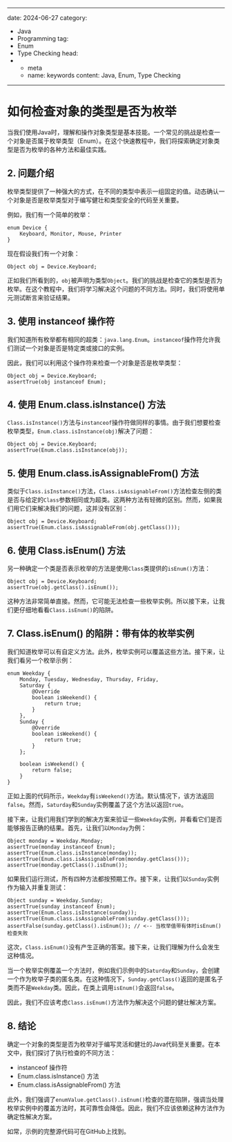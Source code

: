 ---
date: 2024-06-27
category:
  - Java
  - Programming
tag:
  - Enum
  - Type Checking
head:
  - - meta
    - name: keywords
      content: Java, Enum, Type Checking
------
# 如何检查对象的类型是否为枚举

当我们使用Java时，理解和操作对象类型是基本技能。一个常见的挑战是检查一个对象是否属于枚举类型（Enum）。在这个快速教程中，我们将探索确定对象类型是否为枚举的各种方法和最佳实践。

## 2. 问题介绍

枚举类型提供了一种强大的方式，在不同的类型中表示一组固定的值。动态确认一个对象是否是枚举类型对于编写健壮和类型安全的代码至关重要。

例如，我们有一个简单的枚举：

```
enum Device {
    Keyboard, Monitor, Mouse, Printer
}
```

现在假设我们有一个对象：

```
Object obj = Device.Keyboard;
```

正如我们所看到的，`obj`被声明为类型`Object`。我们的挑战是检查它的类型是否为枚举。在这个教程中，我们将学习解决这个问题的不同方法。同时，我们将使用单元测试断言来验证结果。

## 3. 使用 instanceof 操作符

我们知道所有枚举都有相同的超类：`java.lang.Enum`。`instanceof`操作符允许我们测试一个对象是否是特定类或接口的实例。

因此，我们可以利用这个操作符来检查一个对象是否是枚举类型：

```
Object obj = Device.Keyboard;
assertTrue(obj instanceof Enum);
```

## 4. 使用 Enum.class.isInstance() 方法

`Class.isInstance()`方法与`instanceof`操作符做同样的事情。由于我们想要检查枚举类型，`Enum.class.isInstance(obj)`解决了问题：

```
Object obj = Device.Keyboard;
assertTrue(Enum.class.isInstance(obj));
```

## 5. 使用 Enum.class.isAssignableFrom() 方法

类似于`Class.isInstance()`方法，`Class.isAssignableFrom()`方法检查左侧的类是否与给定的`Class`参数相同或为超类。这两种方法有轻微的区别。然而，如果我们用它们来解决我们的问题，这并没有区别：

```
Object obj = Device.Keyboard;
assertTrue(Enum.class.isAssignableFrom(obj.getClass()));
```

## 6. 使用 Class.isEnum() 方法

另一种确定一个类是否表示枚举的方法是使用`Class`类提供的`isEnum()`方法：

```
Object obj = Device.Keyboard;
assertTrue(obj.getClass().isEnum());
```

这种方法非常简单直接。然而，它可能无法检查一些枚举实例。所以接下来，让我们更仔细地看看`Class.isEnum()`的陷阱。

## 7. Class.isEnum() 的陷阱：带有体的枚举实例

我们知道枚举可以有自定义方法。此外，枚举实例可以覆盖这些方法。接下来，让我们看另一个枚举示例：

```
enum Weekday {
    Monday, Tuesday, Wednesday, Thursday, Friday,
    Saturday {
        @Override
        boolean isWeekend() {
            return true;
        }
    },
    Sunday {
        @Override
        boolean isWeekend() {
            return true;
        }
    };

    boolean isWeekend() {
        return false;
    }
}
```

正如上面的代码所示，`Weekday`有`isWeekend()`方法。默认情况下，该方法返回`false`。然而，`Saturday`和`Sunday`实例覆盖了这个方法以返回`true`。

接下来，让我们用我们学到的解决方案来验证一些`Weekday`实例，并看看它们是否能够报告正确的结果。首先，让我们以`Monday`为例：

```
Object monday = Weekday.Monday;
assertTrue(monday instanceof Enum);
assertTrue(Enum.class.isInstance(monday));
assertTrue(Enum.class.isAssignableFrom(monday.getClass()));
assertTrue(monday.getClass().isEnum());
```

如果我们运行测试，所有四种方法都按预期工作。接下来，让我们以`Sunday`实例作为输入并重复测试：

```
Object sunday = Weekday.Sunday;
assertTrue(sunday instanceof Enum);
assertTrue(Enum.class.isInstance(sunday));
assertTrue(Enum.class.isAssignableFrom(sunday.getClass()));
assertFalse(sunday.getClass().isEnum()); // <-- 当枚举值带有体时isEnum()检查失败
```

这次，`Class.isEnum()`没有产生正确的答案。接下来，让我们理解为什么会发生这种情况。

当一个枚举实例覆盖一个方法时，例如我们示例中的`Saturday`和`Sunday`，会创建一个作为枚举子类的匿名类。在这种情况下，`Sunday.getClass()`返回的是匿名子类而不是`Weekday`类。因此，在类上调用`isEnum()`会返回`false`。

因此，我们不应该考虑`Class.isEnum()`方法作为解决这个问题的健壮解决方案。

## 8. 结论

确定一个对象的类型是否为枚举对于编写灵活和健壮的Java代码至关重要。在本文中，我们探讨了执行检查的不同方法：

- instanceof 操作符
- Enum.class.isInstance() 方法
- Enum.class.isAssignableFrom() 方法

此外，我们强调了`enumValue.getClass().isEnum()`检查的潜在陷阱，强调当处理枚举实例中的覆盖方法时，其可靠性会降低。因此，我们不应该依赖这种方法作为确定性解决方案。

如常，示例的完整源代码可在GitHub上找到。